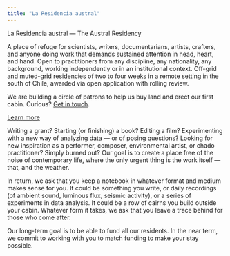 ```yaml
---
title: "La Residencia austral"
---
```


La Residencia austral — The Austral Residency

A place of refuge for scientists, writers, documentarians, artists, crafters, and anyone doing work that demands sustained attention in head, heart, and hand. Open to practitioners from any discipline, any nationality, any background, working independently or in an institutional context. Off-grid and muted-grid residencies of two to four weeks in a remote setting in the south of Chile, awarded via open application with rolling review.

We are building a circle of patrons to help us buy land and erect our first cabin. Curious? [Get in touch](mailto:patronage@austral.FIXME).

[Learn more](/about)

Writing a grant? Starting (or finishing) a book? Editing a film? Experimenting with a new way of analyzing data — or of posing questions? Looking for new inspiration as a performer, composer, environmental artist, or chado practitioner? Simply burned out? Our goal is to create a place free of the noise of contemporary life, where the only urgent thing is the work itself — that, and the weather.

In return, we ask that you keep a notebook in whatever format and medium makes sense for you. It could be something you write, or daily recordings (of ambient sound, luminous flux, seismic activity), or a series of experiments in data analysis. It could be a row of cairns you build outside your cabin. Whatever form it takes, we ask that you leave a trace behind for those who come after.

Our long-term goal is to be able to fund all our residents. In the near term, we commit to working with you to match funding to make your stay possible.
